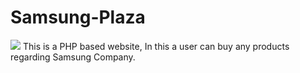 # Samsung-Plaza
<img src="https://drive.google.com/file/d/1SHXFZjXlfoKveget30JTKhgOfJvD11RZ/view?usp=sharing">
This is a PHP based website, In this a user can buy any products regarding Samsung Company.

